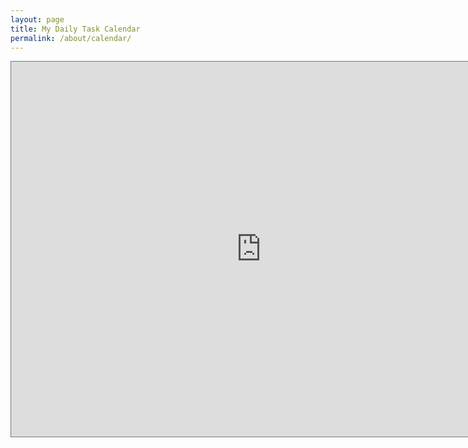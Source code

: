 ```yaml
---
layout: page
title: My Daily Task Calendar
permalink: /about/calendar/
---
```

 
 <center>
  <iframe src="https://calendar.google.com/calendar/embed?height=600&wkst=1&bgcolor=%23ffffff&ctz=UTC&mode=MONTH&src=Njk5ODZjYTA0ZDgzZTI2OTQ1YzExYWU2MmVlNzcyMDEzYzk0MmQ0NzQyMjg3OTM4OTI3ZDg5MDE0MGQwZjE1ZEBncm91cC5jYWxlbmRhci5nb29nbGUuY29t&color=%230B8043" style="border:solid 1px #777" width="800" height="600" frameborder="0" scrolling="no"></iframe>
  </center>
